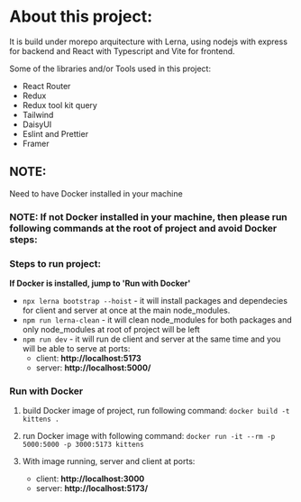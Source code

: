 # About this project:

It is build under morepo arquitecture with Lerna, using nodejs with express for backend and React with Typescript and Vite for frontend.

Some of the libraries and/or Tools used in this project:

- React Router
- Redux
- Redux tool kit query
- Tailwind
- DaisyUI
- Eslint and Prettier
- Framer

## NOTE:

Need to have Docker installed in your machine

### NOTE: If not Docker installed in your machine, then please run following commands at the root of project and avoid Docker steps:

### Steps to run project:

**If Docker is installed, jump to 'Run with Docker'**

- `npx lerna bootstrap --hoist` - it will install packages and dependecies for client and server at once at the main node_modules.
- `npm run lerna-clean` - it will clean node_modules for both packages and only node_modules at root of project will be left
- `npm run dev` - it will run de client and server at the same time and you will be able to serve at ports:
  - client: **http://localhost:5173**
  - server: **http://localhost:5000/**

### Run with Docker

1. build Docker image of project, run following command:
   `docker build -t kittens .`

2. run Docker image with following command:
   `docker run -it --rm -p 5000:5000 -p 3000:5173 kittens`

3. With image running, server and client at ports:
   - client: **http://localhost:3000**
   - server: **http://localhost:5173/**

